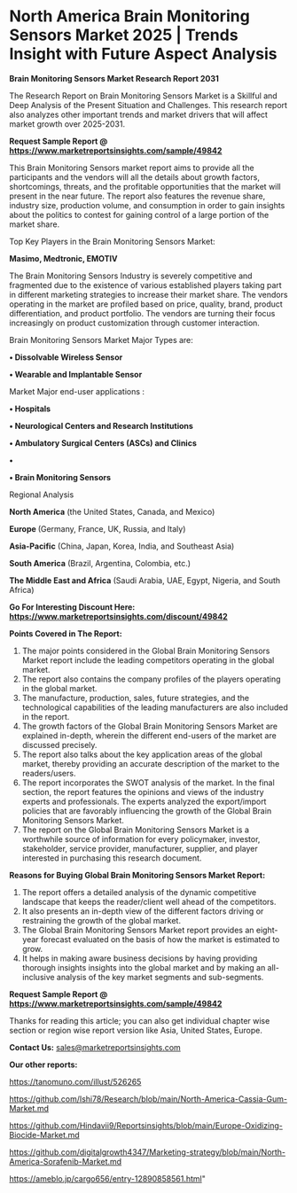 # North America Brain Monitoring Sensors Market 2025 | Trends Insight with Future Aspect Analysis

<strong>Brain Monitoring Sensors Market Research Report 2031</strong>

The Research Report on Brain Monitoring Sensors Market is a Skillful and Deep Analysis of the Present Situation and Challenges. This research report also analyzes other important trends and market drivers that will affect market growth over 2025-2031.

<strong>Request Sample Report @ <a href=https://www.marketreportsinsights.com/sample/49842>https://www.marketreportsinsights.com/sample/49842</a></strong>

This Brain Monitoring Sensors market report aims to provide all the participants and the vendors will all the details about growth factors, shortcomings, threats, and the profitable opportunities that the market will present in the near future. The report also features the revenue share, industry size, production volume, and consumption in order to gain insights about the politics to contest for gaining control of a large portion of the market share.

Top Key Players in the Brain Monitoring Sensors Market:

<strong>Masimo, Medtronic, EMOTIV</strong>

The Brain Monitoring Sensors Industry is severely competitive and fragmented due to the existence of various established players taking part in different marketing strategies to increase their market share. The vendors operating in the market are profiled based on price, quality, brand, product differentiation, and product portfolio. The vendors are turning their focus increasingly on product customization through customer interaction.

Brain Monitoring Sensors Market Major Types are:

<strong>•  Dissolvable Wireless Sensor

•  Wearable and Implantable Sensor</strong>

Market Major end-user applications :

<strong>•  Hospitals

•  Neurological Centers and Research Institutions

•  Ambulatory Surgical Centers (ASCs) and Clinics

•  

•  Brain Monitoring Sensors</strong>

Regional Analysis

</u><strong><b>North America</b></strong> (the United States, Canada, and Mexico)

<strong><b>Europe </b></strong>(Germany, France, UK, Russia, and Italy)

<strong><b>Asia-Pacific</b></strong> (China, Japan, Korea, India, and Southeast Asia)

<strong><b>South America</b></strong> (Brazil, Argentina, Colombia, etc.)

<strong><b>The Middle East and Africa</b></strong> (Saudi Arabia, UAE, Egypt, Nigeria, and South Africa)

<strong>Go For Interesting Discount Here: <a href=https://www.marketreportsinsights.com/discount/49842>https://www.marketreportsinsights.com/discount/49842</a></strong>

<strong>Points Covered in The Report:</strong>
<ol>
  <li>The major points considered in the Global Brain Monitoring Sensors Market report include the leading competitors operating in the global market.</li>
  <li>The report also contains the company profiles of the players operating in the global market.</li>
  <li>The manufacture, production, sales, future strategies, and the technological capabilities of the leading manufacturers are also included in the report.</li>
  <li>The growth factors of the Global Brain Monitoring Sensors Market are explained in-depth, wherein the different end-users of the market are discussed precisely.</li>
  <li>The report also talks about the key application areas of the global market, thereby providing an accurate description of the market to the readers/users.</li>
  <li>The report incorporates the SWOT analysis of the market. In the final section, the report features the opinions and views of the industry experts and professionals. The experts analyzed the export/import policies that are favorably influencing the growth of the Global Brain Monitoring Sensors Market.</li>
  <li>The report on the Global Brain Monitoring Sensors Market is a worthwhile source of information for every policymaker, investor, stakeholder, service provider, manufacturer, supplier, and player interested in purchasing this research document.</li>
</ol>
<strong>Reasons for Buying Global Brain Monitoring Sensors Market Report:</strong>

<ol>
  <li>The report offers a detailed analysis of the dynamic competitive landscape that keeps the reader/client well ahead of the competitors.</li>
  <li>It also presents an in-depth view of the different factors driving or restraining the growth of the global market.</li>
  <li>The Global Brain Monitoring Sensors Market report provides an eight-year forecast evaluated on the basis of how the market is estimated to grow.</li>
  <li>It helps in making aware business decisions by having providing thorough insights insights into the global market and by making an all-inclusive analysis of the key market segments and sub-segments.</li>
</ol>
<strong>Request Sample Report @ <a href=https://www.marketreportsinsights.com/sample/49842>https://www.marketreportsinsights.com/sample/49842</a></strong>


Thanks for reading this article; you can also get individual chapter wise section or region wise report version like Asia, United States, Europe.

<strong>Contact Us:</strong>
sales@marketreportsinsights.com

<strong>Our other reports:</strong>

<a href=https://tanomuno.com/illust/526265>https://tanomuno.com/illust/526265</a>

<a href=https://github.com/Ishi78/Research/blob/main/North-America-Cassia-Gum-Market.md>https://github.com/Ishi78/Research/blob/main/North-America-Cassia-Gum-Market.md</a>

<a href=https://github.com/Hindavii9/Reportsinsights/blob/main/Europe-Oxidizing-Biocide-Market.md>https://github.com/Hindavii9/Reportsinsights/blob/main/Europe-Oxidizing-Biocide-Market.md</a>

<a href=https://github.com/digitalgrowth4347/Marketing-strategy/blob/main/North-America-Sorafenib-Market.md>https://github.com/digitalgrowth4347/Marketing-strategy/blob/main/North-America-Sorafenib-Market.md</a>

<a href=https://ameblo.jp/cargo656/entry-12890858561.html>https://ameblo.jp/cargo656/entry-12890858561.html</a>"
